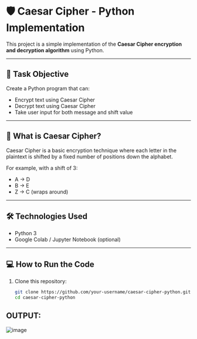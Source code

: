 # 🛡️ Caesar Cipher - Python Implementation

This project is a simple implementation of the **Caesar Cipher encryption and decryption algorithm** using Python.

---

## 📌 Task Objective

Create a Python program that can:
- Encrypt text using Caesar Cipher
- Decrypt text using Caesar Cipher
- Take user input for both message and shift value

---

## 🧠 What is Caesar Cipher?

Caesar Cipher is a basic encryption technique where each letter in the plaintext is shifted by a fixed number of positions down the alphabet.

For example, with a shift of 3:
- A → D
- B → E
- Z → C (wraps around)

---

## 🛠️ Technologies Used

- Python 3
- Google Colab / Jupyter Notebook (optional)

---

## 💻 How to Run the Code

1. Clone this repository:
   ```bash
   git clone https://github.com/your-username/caesar-cipher-python.git
   cd caesar-cipher-python

  ## OUTPUT:
  ![image](https://github.com/user-attachments/assets/a894e0f3-1387-47cd-a277-4be4269bf66d)

